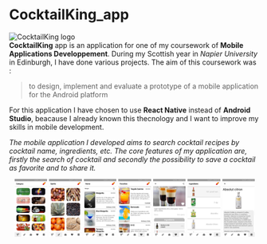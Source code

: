 # CocktailKing_app
![CocktailKing logo](/assets/icon.png "CocktailKing logo")  
**CocktailKing** app is an application for one of my coursework of **Mobile Applications Developpement**. During my Scottish year in *Napier University* in Edinburgh, I have done various projects. The aim of this coursework was :
>to design, implement and evaluate a prototype of a mobile application for the Android platform

For this application I have chosen to use **React Native** instead of **Android Studio**, beacause I already known this thecnology and I want to improve my skills in mobile development.  

*The mobile application I developed aims to search cocktail recipes by cocktail name, ingredients, etc. The core features of my application are, firstly the search of cocktail and secondly the possibility to save a cocktail as favorite and to share it.*

<p align="center">
  <img src="/assets/preview1.jpg" alt="Preview 1" width="13%">
  <img src="/assets/preview2.jpg" alt="Preview 2" width="13%">
  <img src="/assets/preview3.jpg" alt="Preview 3" width="13%">
  <img src="/assets/preview4.jpg" alt="Preview 4" width="13%">
  <img src="/assets/preview5.jpg" alt="Preview 5" width="13%">
  <img src="/assets/preview6.jpg" alt="Preview 6" width="13%">
  <img src="/assets/preview7.jpg" alt="Preview 7" width="13%">
</p>

